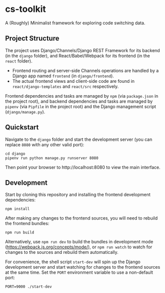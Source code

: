 # cs-toolkit
A (Roughly) Minimalist framework for exploring code switching data.


## Project Structure
The project uses Django/Channels/Django REST Framework for its backend (in the `django` folder), and React/Babel/Webpack for its frontend (in the `react` folder).

- Frontend routing and server-side Channels operations are handled by a Django app named `frontend` (in `django/frontend`).
- The actual frontend views and client-side code are found in `react/django-templates` and `react/src` respectively.

Frontend dependencies and tasks are managed by `npm` (via `package.json` in the project root), and backend dependencies and tasks are managed by `pipenv` (via `Pipfile` in the project root) and the Django management script (`django/manage.py`).

## Quickstart

Navigate to the `django` folder and start the development server (you can replace `8080` with any other valid port):

```
cd django
pipenv run python manage.py runserver 8080
```

Then point your browser to http://localhost:8080 to view the main interface.

## Development

Start by cloning this repository and installing the frontend development dependencies:

```
npm install
```

After making any changes to the frontend sources, you will need to rebuild the frontend bundles:

```
npm run build
```

Alternatively, use `npm run dev` to build the bundles in development mode (https://webpack.js.org/concepts/mode/), or `npm run watch` to watch for changes to the sources and rebuild them automatically.

For convenience, the shell script `start-dev` will spin up the Django development server and start watching for changes to the frontend sources at the same time.  Set the `PORT` environment variable to use a non-default port: 

```
PORT=9000 ./start-dev
```
